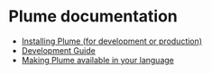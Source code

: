 # Plume documentation

- [Installing Plume (for development or production)](INSTALL.md)
- [Development Guide](DEVELOPMENT.md)
- [Making Plume available in your language](INTERNATIONALIZATION.md)
